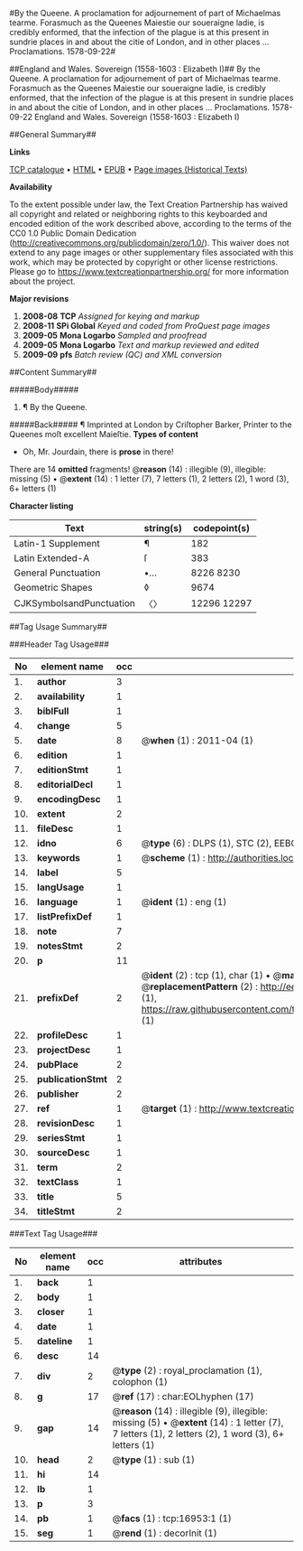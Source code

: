 #By the Queene. A proclamation for adjournement of part of Michaelmas tearme. Forasmuch as the Queenes Maiestie our soueraigne ladie, is credibly enformed, that the infection of the plague is at this present in sundrie places in and about the citie of London, and in other places ... Proclamations. 1578-09-22#

##England and Wales. Sovereign (1558-1603 : Elizabeth I)##
By the Queene. A proclamation for adjournement of part of Michaelmas tearme. Forasmuch as the Queenes Maiestie our soueraigne ladie, is credibly enformed, that the infection of the plague is at this present in sundrie places in and about the citie of London, and in other places ...
Proclamations. 1578-09-22
England and Wales. Sovereign (1558-1603 : Elizabeth I)

##General Summary##

**Links**

[TCP catalogue](http://www.ota.ox.ac.uk/tcp/)  • 
[HTML](http://tei.it.ox.ac.uk/tcp/Texts-HTML/free/A21/A21779.html)  • 
[EPUB](http://tei.it.ox.ac.uk/tcp/Texts-EPUB/free/A21/A21779.epub) • 
[Page images (Historical Texts)](https://historicaltexts.jisc.ac.uk/eebo-99851667e)

**Availability**

To the extent possible under law, the Text Creation Partnership has waived all copyright and related or neighboring rights to this keyboarded and encoded edition of the work described above, according to the terms of the CC0 1.0 Public Domain Dedication (http://creativecommons.org/publicdomain/zero/1.0/). This waiver does not extend to any page images or other supplementary files associated with this work, which may be protected by copyright or other license restrictions. Please go to https://www.textcreationpartnership.org/ for more information about the project.

**Major revisions**

1. __2008-08__ __TCP__ *Assigned for keying and markup*
1. __2008-11__ __SPi Global__ *Keyed and coded from ProQuest page images*
1. __2009-05__ __Mona Logarbo__ *Sampled and proofread*
1. __2009-05__ __Mona Logarbo__ *Text and markup reviewed and edited*
1. __2009-09__ __pfs__ *Batch review (QC) and XML conversion*

##Content Summary##

#####Body#####

1. ¶ By the Queene.

#####Back#####
¶ Imprinted at London by Criſtopher Barker, Printer to the Queenes moſt excellent Maieſtie.
**Types of content**

  * Oh, Mr. Jourdain, there is **prose** in there!

There are 14 **omitted** fragments! 
 @__reason__ (14) : illegible (9), illegible: missing (5)  •  @__extent__ (14) : 1 letter (7), 7 letters (1), 2 letters (2), 1 word (3), 6+ letters (1)

**Character listing**


|Text|string(s)|codepoint(s)|
|---|---|---|
|Latin-1 Supplement|¶|182|
|Latin Extended-A|ſ|383|
|General Punctuation|•…|8226 8230|
|Geometric Shapes|◊|9674|
|CJKSymbolsandPunctuation|〈〉|12296 12297|

##Tag Usage Summary##

###Header Tag Usage###

|No|element name|occ|attributes|
|---|---|---|---|
|1.|__author__|3||
|2.|__availability__|1||
|3.|__biblFull__|1||
|4.|__change__|5||
|5.|__date__|8| @__when__ (1) : 2011-04 (1)|
|6.|__edition__|1||
|7.|__editionStmt__|1||
|8.|__editorialDecl__|1||
|9.|__encodingDesc__|1||
|10.|__extent__|2||
|11.|__fileDesc__|1||
|12.|__idno__|6| @__type__ (6) : DLPS (1), STC (2), EEBO-CITATION (1), PROQUEST (1), VID (1)|
|13.|__keywords__|1| @__scheme__ (1) : http://authorities.loc.gov/ (1)|
|14.|__label__|5||
|15.|__langUsage__|1||
|16.|__language__|1| @__ident__ (1) : eng (1)|
|17.|__listPrefixDef__|1||
|18.|__note__|7||
|19.|__notesStmt__|2||
|20.|__p__|11||
|21.|__prefixDef__|2| @__ident__ (2) : tcp (1), char (1)  •  @__matchPattern__ (2) : ([0-9\-]+):([0-9IVX]+) (1), (.+) (1)  •  @__replacementPattern__ (2) : http://eebo.chadwyck.com/downloadtiff?vid=$1&page=$2 (1), https://raw.githubusercontent.com/textcreationpartnership/Texts/master/tcpchars.xml#$1 (1)|
|22.|__profileDesc__|1||
|23.|__projectDesc__|1||
|24.|__pubPlace__|2||
|25.|__publicationStmt__|2||
|26.|__publisher__|2||
|27.|__ref__|1| @__target__ (1) : http://www.textcreationpartnership.org/docs/. (1)|
|28.|__revisionDesc__|1||
|29.|__seriesStmt__|1||
|30.|__sourceDesc__|1||
|31.|__term__|2||
|32.|__textClass__|1||
|33.|__title__|5||
|34.|__titleStmt__|2||


###Text Tag Usage###

|No|element name|occ|attributes|
|---|---|---|---|
|1.|__back__|1||
|2.|__body__|1||
|3.|__closer__|1||
|4.|__date__|1||
|5.|__dateline__|1||
|6.|__desc__|14||
|7.|__div__|2| @__type__ (2) : royal_proclamation (1), colophon (1)|
|8.|__g__|17| @__ref__ (17) : char:EOLhyphen (17)|
|9.|__gap__|14| @__reason__ (14) : illegible (9), illegible: missing (5)  •  @__extent__ (14) : 1 letter (7), 7 letters (1), 2 letters (2), 1 word (3), 6+ letters (1)|
|10.|__head__|2| @__type__ (1) : sub (1)|
|11.|__hi__|14||
|12.|__lb__|1||
|13.|__p__|3||
|14.|__pb__|1| @__facs__ (1) : tcp:16953:1 (1)|
|15.|__seg__|1| @__rend__ (1) : decorInit (1)|
